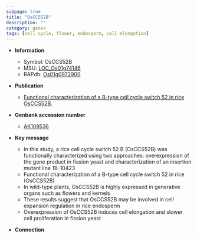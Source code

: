 ```yaml
---
subpage: true
title: "OsCCS52B"
description: ""
category: genes
tags: [cell cycle, flower, endosperm, cell elongation]
---
```


* **Information**  
    + Symbol: OsCCS52B  
    + MSU: [LOC_Os01g74146](http://rice.plantbiology.msu.edu/cgi-bin/ORF_infopage.cgi?orf=LOC_Os01g74146)  
    + RAPdb: [Os01g0972900](http://rapdb.dna.affrc.go.jp/viewer/gbrowse_details/irgsp1?name=Os01g0972900)  

* **Publication**  
    + [Functional characterization of a B-type cell cycle switch 52 in rice OsCCS52B](PCTOC).

* **Genbank accession number**  
    + [AK109536](http://www.ncbi.nlm.nih.gov/nuccore/AK109536)

* **Key message**  
    + In this study, a rice cell cycle switch 52 B (OsCCS52B) was functionally characterized using two approaches: overexpression of the gene product in fission yeast and characterization of an insertion mutant line 1B-10423
    + Functional characterization of a B-type cell cycle switch 52 in rice (OsCCS52B)
    + In wild-type plants, OsCCS52B is highly expressed in generative organs such as flowers and kernels
    + These results suggest that OsCCS52B may be involved in cell expansion regulation in rice endosperm
    + Overexpression of OsCCS52B induces cell elongation and slower cell proliferation in fission yeast

* **Connection**  




